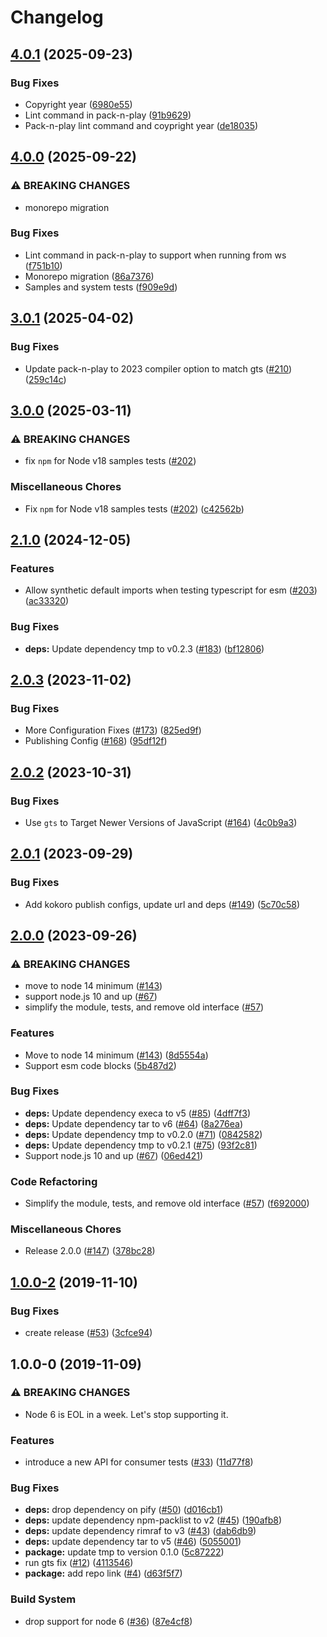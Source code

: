 # Changelog

## [4.0.1](https://github.com/googleapis/google-cloud-node-core/compare/pack-n-play-v4.0.0...pack-n-play-v4.0.1) (2025-09-23)


### Bug Fixes

* Copyright year ([6980e55](https://github.com/googleapis/google-cloud-node-core/commit/6980e55cdf0283d5ae482f34c2b23bc7f20fc031))
* Lint command in pack-n-play ([91b9629](https://github.com/googleapis/google-cloud-node-core/commit/91b9629761d275542631231452c1e7fc7770c15e))
* Pack-n-play lint command and coypright year ([de18035](https://github.com/googleapis/google-cloud-node-core/commit/de180354f9013c4eb7eec5a538272e8e7ec559fe))

## [4.0.0](https://github.com/googleapis/google-cloud-node-core/compare/pack-n-play-v3.0.1...pack-n-play-v4.0.0) (2025-09-22)


### ⚠ BREAKING CHANGES

* monorepo migration

### Bug Fixes

* Lint command in pack-n-play to support when running from ws ([f751b10](https://github.com/googleapis/google-cloud-node-core/commit/f751b10f2883db59e7531e728446c090f568f43a))
* Monorepo migration ([86a7376](https://github.com/googleapis/google-cloud-node-core/commit/86a7376da60852dae8eacf9ca97a6d302b6b7eb4))
* Samples and system tests ([f909e9d](https://github.com/googleapis/google-cloud-node-core/commit/f909e9d532e2a1c24752e11943c0d8422adc77ad))

## [3.0.1](https://github.com/googleapis/pack-n-play/compare/v3.0.0...v3.0.1) (2025-04-02)


### Bug Fixes

* Update pack-n-play to 2023 compiler option to match gts ([#210](https://github.com/googleapis/pack-n-play/issues/210)) ([259c14c](https://github.com/googleapis/pack-n-play/commit/259c14c591fe18c3fd91136d265414d5fcb37391))

## [3.0.0](https://github.com/googleapis/pack-n-play/compare/v2.1.0...v3.0.0) (2025-03-11)


### ⚠ BREAKING CHANGES

* fix `npm` for Node v18 samples tests ([#202](https://github.com/googleapis/pack-n-play/issues/202))

### Miscellaneous Chores

* Fix `npm` for Node v18 samples tests ([#202](https://github.com/googleapis/pack-n-play/issues/202)) ([c42562b](https://github.com/googleapis/pack-n-play/commit/c42562b52fd573e50045861ad5dfa2019d72cefa))

## [2.1.0](https://github.com/googleapis/pack-n-play/compare/v2.0.3...v2.1.0) (2024-12-05)


### Features

* Allow synthetic default imports when testing typescript for esm ([#203](https://github.com/googleapis/pack-n-play/issues/203)) ([ac33320](https://github.com/googleapis/pack-n-play/commit/ac3332052d4c522236acde2b7044bec11855e239))


### Bug Fixes

* **deps:** Update dependency tmp to v0.2.3 ([#183](https://github.com/googleapis/pack-n-play/issues/183)) ([bf12806](https://github.com/googleapis/pack-n-play/commit/bf1280621606a54da32191f12b5414d3b5413ea3))

## [2.0.3](https://github.com/googleapis/pack-n-play/compare/v2.0.2...v2.0.3) (2023-11-02)


### Bug Fixes

* More Configuration Fixes ([#173](https://github.com/googleapis/pack-n-play/issues/173)) ([825ed9f](https://github.com/googleapis/pack-n-play/commit/825ed9faa373fd1f3330cc49d89bf49e25f12288))
* Publishing Config ([#168](https://github.com/googleapis/pack-n-play/issues/168)) ([95df12f](https://github.com/googleapis/pack-n-play/commit/95df12f4e7eb613e2e3fbdad9327341e77bc2298))

## [2.0.2](https://github.com/googleapis/pack-n-play/compare/v2.0.1...v2.0.2) (2023-10-31)


### Bug Fixes

* Use `gts` to Target Newer Versions of JavaScript ([#164](https://github.com/googleapis/pack-n-play/issues/164)) ([4c0b9a3](https://github.com/googleapis/pack-n-play/commit/4c0b9a311e08865802ba746ccd04b70d48194ffe))

## [2.0.1](https://github.com/googleapis/pack-n-play/compare/v2.0.0...v2.0.1) (2023-09-29)


### Bug Fixes

* Add kokoro publish configs, update url and deps ([#149](https://github.com/googleapis/pack-n-play/issues/149)) ([5c70c58](https://github.com/googleapis/pack-n-play/commit/5c70c58f99bb4bc7b094b5ebef0e8440227a0049))

## [2.0.0](https://github.com/googleapis/pack-n-play/compare/v1.0.0-2...v2.0.0) (2023-09-26)


### ⚠ BREAKING CHANGES

* move to node 14 minimum ([#143](https://github.com/googleapis/pack-n-play/issues/143))
* support node.js 10 and up ([#67](https://github.com/googleapis/pack-n-play/issues/67))
* simplify the module, tests, and remove old interface ([#57](https://github.com/googleapis/pack-n-play/issues/57))

### Features

* Move to node 14 minimum ([#143](https://github.com/googleapis/pack-n-play/issues/143)) ([8d5554a](https://github.com/googleapis/pack-n-play/commit/8d5554ac7fbb0dd7a0052b19a68add3a7afabec6))
* Support esm code blocks ([5b487d2](https://github.com/googleapis/pack-n-play/commit/5b487d24f0baa29d0851e7f12e3523790857ec4a))


### Bug Fixes

* **deps:** Update dependency execa to v5 ([#85](https://github.com/googleapis/pack-n-play/issues/85)) ([4dff7f3](https://github.com/googleapis/pack-n-play/commit/4dff7f38a0d2441dd92faf8946624424a58d4239))
* **deps:** Update dependency tar to v6 ([#64](https://github.com/googleapis/pack-n-play/issues/64)) ([8a276ea](https://github.com/googleapis/pack-n-play/commit/8a276ea400cb034178130eea9630962b742970db))
* **deps:** Update dependency tmp to v0.2.0 ([#71](https://github.com/googleapis/pack-n-play/issues/71)) ([0842582](https://github.com/googleapis/pack-n-play/commit/084258255aefc277819d111de8feba5d45fd3d48))
* **deps:** Update dependency tmp to v0.2.1 ([#75](https://github.com/googleapis/pack-n-play/issues/75)) ([93f2c81](https://github.com/googleapis/pack-n-play/commit/93f2c81802cb606bb390ee8ace1f21bf1abde284))
* Support node.js 10 and up ([#67](https://github.com/googleapis/pack-n-play/issues/67)) ([06ed421](https://github.com/googleapis/pack-n-play/commit/06ed42161018af3d520c5f1957a2bddf0da6f92f))


### Code Refactoring

* Simplify the module, tests, and remove old interface ([#57](https://github.com/googleapis/pack-n-play/issues/57)) ([f692000](https://github.com/googleapis/pack-n-play/commit/f692000e2763caa39d9f884da42bcf876b18fd81))


### Miscellaneous Chores

* Release 2.0.0 ([#147](https://github.com/googleapis/pack-n-play/issues/147)) ([378bc28](https://github.com/googleapis/pack-n-play/commit/378bc28dbab5629aae2e28b43ff7dea57babdc0d))

## [1.0.0-2](https://www.github.com/google/pack-n-play/compare/v1.0.0-0...v1.0.0-2) (2019-11-10)


### Bug Fixes

* create release ([#53](https://www.github.com/google/pack-n-play/issues/53)) ([3cfce94](https://www.github.com/google/pack-n-play/commit/3cfce9430e551e152a32ab25ccff313356b31a49))

## 1.0.0-0 (2019-11-09)


### ⚠ BREAKING CHANGES

* Node 6 is EOL in a week. Let's stop supporting it.

### Features

* introduce a new API for consumer tests ([#33](https://www.github.com/google/pack-n-play/issues/33)) ([11d77f8](https://www.github.com/google/pack-n-play/commit/11d77f850fb5c3e54258b99078abca26b81a8a9f))


### Bug Fixes

* **deps:** drop dependency on pify ([#50](https://www.github.com/google/pack-n-play/issues/50)) ([d016cb1](https://www.github.com/google/pack-n-play/commit/d016cb18aa33c12b70face1cd5e9d5b17664d1f8))
* **deps:** update dependency npm-packlist to v2 ([#45](https://www.github.com/google/pack-n-play/issues/45)) ([190afb8](https://www.github.com/google/pack-n-play/commit/190afb81f3b7b893b62fa7302a5ada462f7591eb))
* **deps:** update dependency rimraf to v3 ([#43](https://www.github.com/google/pack-n-play/issues/43)) ([dab6db9](https://www.github.com/google/pack-n-play/commit/dab6db9244c5a83a1ccb160367e9649e3fb7130e))
* **deps:** update dependency tar to v5 ([#46](https://www.github.com/google/pack-n-play/issues/46)) ([5055001](https://www.github.com/google/pack-n-play/commit/5055001640880753e97db938f44dc84bce86dc8e))
* **package:** update tmp to version 0.1.0 ([5c87222](https://www.github.com/google/pack-n-play/commit/5c8722269662b946716ea7eadc51cb11d47413e8))
* run gts fix ([#12](https://www.github.com/google/pack-n-play/issues/12)) ([4113546](https://www.github.com/google/pack-n-play/commit/4113546ff0adb4c9b6d3d827fbbcf0a3ac0b2729))
* **package:** add repo link ([#4](https://www.github.com/google/pack-n-play/issues/4)) ([d63f5f7](https://www.github.com/google/pack-n-play/commit/d63f5f75b644c91ff84259a1f242e95eeace9dac))


### Build System

* drop support for node 6 ([#36](https://www.github.com/google/pack-n-play/issues/36)) ([87e4cf8](https://www.github.com/google/pack-n-play/commit/87e4cf8092bd664c5742c46e510546ef6ae6f9e8))
